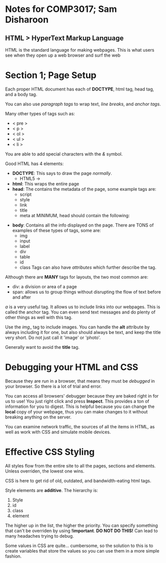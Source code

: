 # Notes for COMP3017; Sam Disharoon

## HTML > HyperText Markup Language

HTML is the standard language for making webpages. This is what users see when they open up a web browser and surf the web

# Section 1; Page Setup

Each proper HTML document has each of __DOCTYPE__, html tag, head tag, and a body tag. 

You can also use _paragraph tags_ to wrap text, _line breaks_, and _anchor tags_. 

Many other types of tags such as:

* < pre >
* < p >
* < ol >
* < ul >
* < li >

You are able to add special characters with the _&_ symbol.

Good HTML has 4 elements:
- __DOCTYPE__: This says to draw the page _normally_. 
	* HTML5 -> <!DOCTYPE html>
- __html__: This wraps the entire page
- __head__: The contains the metadata of the page, some example tags are:
	* script
	* style
	* link
	* title
	* meta
at MINIMUM, head should contain the following:
<head>
	<meta charset="utf-8">
	<meta name="viewport" 
	 content="width=device-width, intial-scale=1">
	<title>This is a web page</title>
</head>

- __body__: Contains all the info displayed on the page. There are TONS of examples of these types of tags, some are:
	* img
	* input
	* label
	* div
	* table
	* id
	* class
Tags can also have _attributes_ which further describe the tag. 

Although there are __MANY__ tags for layouts, the two most common are:
- div: a division or area of a page
- span: allows us to group things without disrupting the flow of text before and after

_a_ is a very useful tag. It allows us to include links into our webpages. This is called the anchor tag. You can even send text messages and do plenty of other things as well with this tag.

Use the _img__ tag to include images. You can handle the __alt__ attribute by always including it for one, but also should always be text, and keep the title very short. Do not just call it 'image' or 'photo'.

Generally want to avoid the __title__ tag. 

# Debugging your HTML and CSS

Because they are _run_ in a browser, that means they must be _debugged_ in your browser. So there is a lot of trial and error.

You can access all browsers' debugger because they are baked right in for us to use! You just right click and press __Inspect__. This provides a ton of information for you to digest. This is helpful because you can change the __local__ copy of your webpage, thus you can make changes to it without breaking anything on the server. 

You can examine network traffic, the sources of all the items in HTML, as well as work with CSS and simulate mobile devices. 

# Effective CSS Styling

All styles flow from the entire site to all the pages, sections and elements. Unless overriden, the lowest one wins.

CSS is here to get rid of old, outdated, and bandwidth-eating html tags. 

Style elements are __additive__. The hierarchy is: 

1. Style
2. id
3. class
4. element

The higher up in the list, the higher the priority. You can specify something that can't be overriden by using __!important__. __DO NOT DO THIS!__ Can lead to many headaches trying to debug. 

Some values in CSS are quite... cumbersome, so the solution to this is to create variables that store the values so you can use them in a more simple fashion. 


